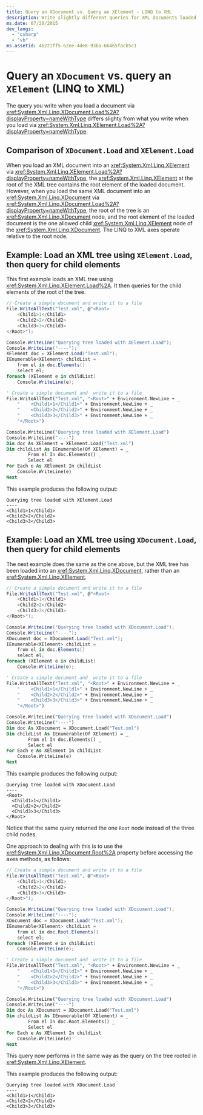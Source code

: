 ```yaml
---
title: Query an XDocument vs. Query an XElement - LINQ to XML
description: Write slightly different queries for XML documents loaded by XDocument.Load and XElement.Load.
ms.date: 07/20/2015
dev_langs:
  - "csharp"
  - "vb"
ms.assetid: 46221ff5-62ee-4de8-93ba-66465facb5c1
---
```


# Query an `XDocument` vs. query an `XElement` (LINQ to XML)

The query you write when you load a document via <xref:System.Xml.Linq.XDocument.Load%2A?displayProperty=nameWithType> differs slighty from what you write when you load via <xref:System.Xml.Linq.XElement.Load%2A?displayProperty=nameWithType>.

## Comparison of `XDocument.Load` and `XElement.Load`

When you load an XML document into an <xref:System.Xml.Linq.XElement> via <xref:System.Xml.Linq.XElement.Load%2A?displayProperty=nameWithType>, the <xref:System.Xml.Linq.XElement> at the root of the XML tree contains the root element of the loaded document. However, when you load the same XML document into an <xref:System.Xml.Linq.XDocument> via <xref:System.Xml.Linq.XDocument.Load%2A?displayProperty=nameWithType>, the root of the tree is an <xref:System.Xml.Linq.XDocument> node, and the root element of the loaded document is the one allowed child <xref:System.Xml.Linq.XElement> node of the <xref:System.Xml.Linq.XDocument>. The LINQ to XML axes operate relative to the root node.

## Example: Load an XML tree using `XElement.Load`, then query for child elements

This first example loads an XML tree using <xref:System.Xml.Linq.XElement.Load%2A>. It then queries for the child elements of the root of the tree.

```csharp
// Create a simple document and write it to a file
File.WriteAllText("Test.xml", @"<Root>
    <Child1>1</Child1>
    <Child2>2</Child2>
    <Child3>3</Child3>
</Root>");

Console.WriteLine("Querying tree loaded with XElement.Load");
Console.WriteLine("----");
XElement doc = XElement.Load("Test.xml");
IEnumerable<XElement> childList =
    from el in doc.Elements()
    select el;
foreach (XElement e in childList)
    Console.WriteLine(e);
```

```vb
' Create a simple document and  write it to a file
File.WriteAllText("Test.xml", "<Root>" + Environment.NewLine + _
    "    <Child1>1</Child1>" + Environment.NewLine + _
    "    <Child2>2</Child2>" + Environment.NewLine + _
    "    <Child3>3</Child3>" + Environment.NewLine + _
    "</Root>")

Console.WriteLine("Querying tree loaded with XElement.Load")
Console.WriteLine("----")
Dim doc As XElement = XElement.Load("Test.xml")
Dim childList As IEnumerable(Of XElement) = _
        From el In doc.Elements() _
        Select el
For Each e As XElement In childList
    Console.WriteLine(e)
Next
```

This example produces the following output:

```output
Querying tree loaded with XElement.Load
----
<Child1>1</Child1>
<Child2>2</Child2>
<Child3>3</Child3>
```

## Example: Load an XML tree using `XDocument.Load`, then query for child elements

The next example does the same as the one above, but the XML tree has been loaded into an <xref:System.Xml.Linq.XDocument>, rather than an <xref:System.Xml.Linq.XElement>.

```csharp
// Create a simple document and write it to a file
File.WriteAllText("Test.xml", @"<Root>
    <Child1>1</Child1>
    <Child2>2</Child2>
    <Child3>3</Child3>
</Root>");

Console.WriteLine("Querying tree loaded with XDocument.Load");
Console.WriteLine("----");
XDocument doc = XDocument.Load("Test.xml");
IEnumerable<XElement> childList =
    from el in doc.Elements()
    select el;
foreach (XElement e in childList)
    Console.WriteLine(e);
```

```vb
' Create a simple document and  write it to a file
File.WriteAllText("Test.xml", "<Root>" + Environment.NewLine + _
    "    <Child1>1</Child1>" + Environment.NewLine + _
    "    <Child2>2</Child2>" + Environment.NewLine + _
    "    <Child3>3</Child3>" + Environment.NewLine + _
    "</Root>")

Console.WriteLine("Querying tree loaded with XDocument.Load")
Console.WriteLine("----")
Dim doc As XDocument = XDocument.Load("Test.xml")
Dim childList As IEnumerable(Of XElement) = _
        From el In doc.Elements() _
        Select el
For Each e As XElement In childList
    Console.WriteLine(e)
Next
```

This example produces the following output:

```output
Querying tree loaded with XDocument.Load
----
<Root>
  <Child1>1</Child1>
  <Child2>2</Child2>
  <Child3>3</Child3>
</Root>
```

Notice that the same query returned the one `Root` node instead of the three child nodes.

One approach to dealing with this is to use the <xref:System.Xml.Linq.XDocument.Root%2A> property before accessing the axes methods, as follows:

```csharp
// Create a simple document and write it to a file
File.WriteAllText("Test.xml", @"<Root>
    <Child1>1</Child1>
    <Child2>2</Child2>
    <Child3>3</Child3>
</Root>");

Console.WriteLine("Querying tree loaded with XDocument.Load");
Console.WriteLine("----");
XDocument doc = XDocument.Load("Test.xml");
IEnumerable<XElement> childList =
    from el in doc.Root.Elements()
    select el;
foreach (XElement e in childList)
    Console.WriteLine(e);
```

```vb
' Create a simple document and  write it to a file
File.WriteAllText("Test.xml", "<Root>" + Environment.NewLine + _
    "    <Child1>1</Child1>" + Environment.NewLine + _
    "    <Child2>2</Child2>" + Environment.NewLine + _
    "    <Child3>3</Child3>" + Environment.NewLine + _
    "</Root>")

Console.WriteLine("Querying tree loaded with XDocument.Load")
Console.WriteLine("----")
Dim doc As XDocument = XDocument.Load("Test.xml")
Dim childList As IEnumerable(Of XElement) = _
        From el In doc.Root.Elements() _
        Select el
For Each e As XElement In childList
    Console.WriteLine(e)
Next
```

This query now performs in the same way as the query on the tree rooted in <xref:System.Xml.Linq.XElement>.

This example produces the following output:

```output
Querying tree loaded with XDocument.Load
----
<Child1>1</Child1>
<Child2>2</Child2>
<Child3>3</Child3>
```
